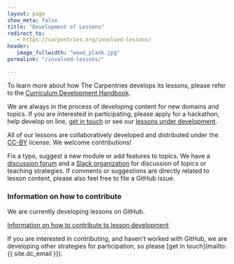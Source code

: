 ```yaml
---
layout: page
show_meta: false
title: "Development of Lessons"
redirect_to:
   - https://carpentries.org/involved-lessons/
header:
   image_fullwidth: "wood_plank.jpg"
permalink: "/involved-lessons/"

---
```


To learn more about how The Carpentries develops its lessons, please refer to the [Curriculum Development Handbook](https://carpentries.github.io/curriculum-development/).

We are always in the process of developing content for new domains and topics.
If you are interested in participating, please apply for a hackathon,
help develop on line, [get in touch](https://carpentries.org/contact/) or see our [lessons under
development](/lessons/#materials-in-early-development).

All of our lessons are collaboratively developed and distributed under the
[CC-BY](https://creativecommons.org/licenses/by/2.0/) license. We welcome
contributions!

Fix a typo, suggest a new module or add features to topics. We have a
[discussion forum](https://carpentries.topicbox.com/) and a [Slack organization](https://swc-slack-invite.herokuapp.com/) for discussion of
topics or teaching strategies. If comments or suggestions are directly
related to lesson content, please also feel free to file a GitHub issue.

### Information on how to contribute

We are currently developing lessons on GitHub.

[Information on how to contribute to lesson development](https://github.com/carpentries/lesson-example/blob/gh-pages/CONTRIBUTING.md)

If you are interested in contributing, and haven't worked with GitHub, we are developing other strategies for participation, so please [get in touch](mailto:{{ site.dc_email }}).
